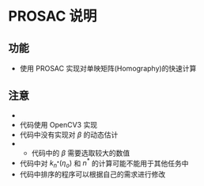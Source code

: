 # PROSAC 说明

## 功能
* 使用 PROSAC 实现对单映矩阵(Homography)的快速计算

## 注意
* 
* 代码使用 OpenCV3 实现
* 代码中没有实现对 $\beta$ 的动态估计
* * 代码中的 $\beta$ 需要选取较大的数值
* 代码中对 $k_{n^*}(\eta_o)$ 和 $n^*$ 的计算可能不能用于其他任务中
* 代码中排序的程序可以根据自己的需求进行修改